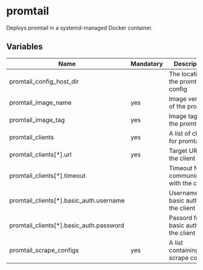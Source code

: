 # promtail

Deploys promtail in a systemd-managed Docker container.

## Variables

| Name                                        | Mandatory | Description                                              |
| --------------------------------------------| --------- | -------------------------------------------------------- |
| promtail_config_host_dir                    |           | The location of the promtail config                      |
| promtail_image_name                         | yes       | Image version of the promtail                            |
| promtail_image_tag                          | yes       | Image tag of the promtail                                |
| promtail_clients                            | yes       | A list of clients for promtail                           |
| promtail_clients[*].url                     | yes       | Target URL for the client                                |
| promtail_clients[*].timeout                 |           | Timeout for communicating with the client                |
| promtail_clients[*].basic_auth.username     |           | Username for basic auth at the client                    |
| promtail_clients[*].basic_auth.password     |           | Passord for basic auth at the client                     |
| promtail_scrape_configs                     | yes       | A list containing the scrape configs                     |
